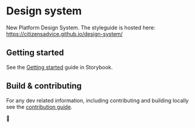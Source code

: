 # Design system

New Platform Design System. The styleguide is hosted here: https://citizensadvice.github.io/design-system/

## Getting started

See the [Getting started](https://citizensadvice.github.io/design-system/?path=/docs/welcome-getting-started--page) guide in Storybook.

## Build & contributing

For any dev related information, including contributing and building locally see the [contribution guide](CONTRIBUTING.md).

👻
